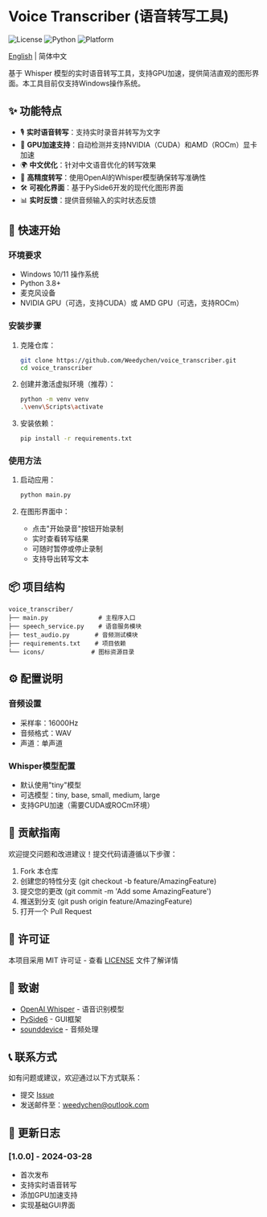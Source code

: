 # Voice Transcriber (语音转写工具)

![License](https://img.shields.io/badge/license-MIT-blue.svg)
![Python](https://img.shields.io/badge/python-3.8+-blue.svg)
![Platform](https://img.shields.io/badge/platform-Windows-lightgrey.svg)

[English](./README_EN.md) | 简体中文

基于 Whisper 模型的实时语音转写工具，支持GPU加速，提供简洁直观的图形界面。本工具目前仅支持Windows操作系统。

## ✨ 功能特点

- 🎙️ **实时语音转写**：支持实时录音并转写为文字
- 🚀 **GPU加速支持**：自动检测并支持NVIDIA（CUDA）和AMD（ROCm）显卡加速
- 🌍 **中文优化**：针对中文语音优化的转写效果
- 🎯 **高精度转写**：使用OpenAI的Whisper模型确保转写准确性
- 🛠️ **可视化界面**：基于PySide6开发的现代化图形界面
- 📊 **实时反馈**：提供音频输入的实时状态反馈

## 🚀 快速开始

### 环境要求

- Windows 10/11 操作系统
- Python 3.8+
- 麦克风设备
- NVIDIA GPU（可选，支持CUDA）或 AMD GPU（可选，支持ROCm）

### 安装步骤

1. 克隆仓库：
   ```bash
   git clone https://github.com/Weedychen/voice_transcriber.git
   cd voice_transcriber
   ```

2. 创建并激活虚拟环境（推荐）：
   ```bash
   python -m venv venv
   .\venv\Scripts\activate
   ```

3. 安装依赖：
   ```bash
   pip install -r requirements.txt
   ```

### 使用方法

1. 启动应用：
   ```bash
   python main.py
   ```

2. 在图形界面中：
   - 点击"开始录音"按钮开始录制
   - 实时查看转写结果
   - 可随时暂停或停止录制
   - 支持导出转写文本

## 📦 项目结构

```
voice_transcriber/
├── main.py              # 主程序入口
├── speech_service.py    # 语音服务模块
├── test_audio.py       # 音频测试模块
├── requirements.txt    # 项目依赖
└── icons/             # 图标资源目录
```

## ⚙️ 配置说明

### 音频设置
- 采样率：16000Hz
- 音频格式：WAV
- 声道：单声道

### Whisper模型配置
- 默认使用"tiny"模型
- 可选模型：tiny, base, small, medium, large
- 支持GPU加速（需要CUDA或ROCm环境）

## 🤝 贡献指南

欢迎提交问题和改进建议！提交代码请遵循以下步骤：

1. Fork 本仓库
2. 创建您的特性分支 (git checkout -b feature/AmazingFeature)
3. 提交您的更改 (git commit -m 'Add some AmazingFeature')
4. 推送到分支 (git push origin feature/AmazingFeature)
5. 打开一个 Pull Request

## 📝 许可证

本项目采用 MIT 许可证 - 查看 [LICENSE](LICENSE) 文件了解详情

## 🙏 致谢

- [OpenAI Whisper](https://github.com/openai/whisper) - 语音识别模型
- [PySide6](https://wiki.qt.io/Qt_for_Python) - GUI框架
- [sounddevice](https://python-sounddevice.readthedocs.io/) - 音频处理

## 📞 联系方式

如有问题或建议，欢迎通过以下方式联系：

- 提交 [Issue](https://github.com/Weedychen/voice_transcriber/issues)
- 发送邮件至：[weedychen@outlook.com](mailto:weedychen@outlook.com)

## 🔄 更新日志

### [1.0.0] - 2024-03-28
- 首次发布
- 支持实时语音转写
- 添加GPU加速支持
- 实现基础GUI界面 